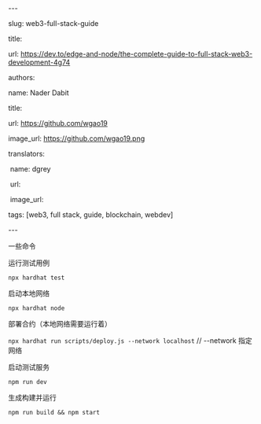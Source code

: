 

\---

slug: web3-full-stack-guide

title: 

url: https://dev.to/edge-and-node/the-complete-guide-to-full-stack-web3-development-4g74

authors:

  name: Nader Dabit

  title: 

  url: https://github.com/wgao19

  image_url: https://github.com/wgao19.png

translators:

​	name: dgrey

​	url:

​	image_url: 

tags: [web3, full stack, guide, blockchain, webdev]

\---



一些命令

运行测试用例

`npx hardhat test`



启动本地网络

`npx hardhat node`



部署合约（本地网络需要运行着）

`npx hardhat run scripts/deploy.js --network localhost` //  --network 指定网络



启动测试服务

`npm run dev`



生成构建并运行

`npm run build && npm start`